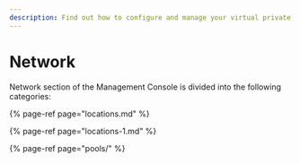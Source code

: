 ```yaml
---
description: Find out how to configure and manage your virtual private network
---
```


# Network

Network section of the Management Console is divided into the following categories:

{% page-ref page="locations.md" %}

{% page-ref page="locations-1.md" %}

{% page-ref page="pools/" %}



